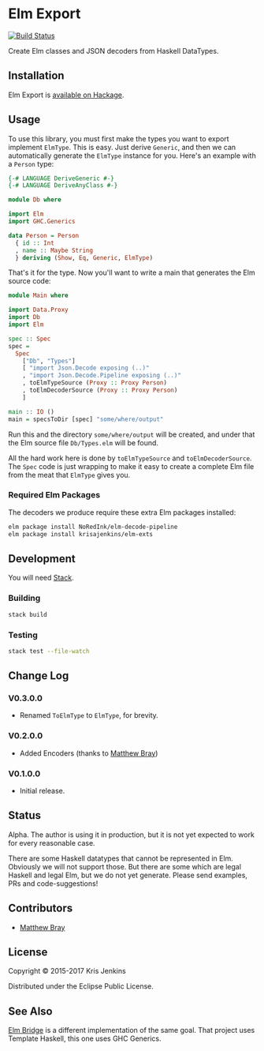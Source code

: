 # Elm Export

[![Build Status](https://travis-ci.org/krisajenkins/elm-export.svg)](https://travis-ci.org/krisajenkins/elm-export)

Create Elm classes and JSON decoders from Haskell DataTypes.

## Installation

Elm Export is [available on Hackage](http://hackage.haskell.org/package/elm-export).

## Usage

To use this library, you must first make the types you want to export
implement `ElmType`. This is easy. Just derive `Generic`, and then
we can automatically generate the `ElmType` instance for you. Here's
an example with a `Person` type:

```haskell
{-# LANGUAGE DeriveGeneric #-}
{-# LANGUAGE DeriveAnyClass #-}

module Db where

import Elm
import GHC.Generics

data Person = Person
  { id :: Int
  , name :: Maybe String
  } deriving (Show, Eq, Generic, ElmType)
```

That's it for the type. Now you'll want to write a main that generates
the Elm source code:

```haskell
module Main where

import Data.Proxy
import Db
import Elm

spec :: Spec
spec =
  Spec
    ["Db", "Types"]
    [ "import Json.Decode exposing (..)"
    , "import Json.Decode.Pipeline exposing (..)"
    , toElmTypeSource (Proxy :: Proxy Person)
    , toElmDecoderSource (Proxy :: Proxy Person)
    ]

main :: IO ()
main = specsToDir [spec] "some/where/output"
```

Run this and the directory `some/where/output` will be created, and
under that the Elm source file `Db/Types.elm` will be found.

All the hard work here is done by `toElmTypeSource` and
`toElmDecoderSource`. The `Spec` code is just wrapping to make it easy
to create a complete Elm file from the meat that `ElmType` gives
you.

### Required Elm Packages

The decoders we produce require these extra Elm packages installed:

``` sh
elm package install NoRedInk/elm-decode-pipeline
elm package install krisajenkins/elm-exts
```

## Development

You will need [Stack](https://github.com/commercialhaskell/stack).

### Building

```sh
stack build
```

### Testing

```sh
stack test --file-watch
```

## Change Log

### V0.3.0.0
* Renamed `ToElmType` to `ElmType`, for brevity.

### V0.2.0.0
* Added Encoders (thanks to [Matthew Bray](https://github.com/mattjbray))

### V0.1.0.0
* Initial release.

## Status

Alpha. The author is using it in production, but it is not yet
expected to work for every reasonable case.

There are some Haskell datatypes that cannot be represented in
Elm. Obviously we will not support those. But there are some which are
legal Haskell and legal Elm, but we do not yet generate. Please send
examples, PRs and code-suggestions!

## Contributors

* [Matthew Bray](https://github.com/mattjbray)

## License

Copyright © 2015-2017 Kris Jenkins

Distributed under the Eclipse Public License.

## See Also

[Elm Bridge](https://hackage.haskell.org/package/elm-bridge) is a
different implementation of the same goal. That project uses Template
Haskell, this one uses GHC Generics.
